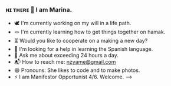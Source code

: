 ### ʜɪ ᴛʜᴇʀᴇ 👋 I am Marina. 

- 🕊 I'm currently working on my will in a life path.
- 🪢 I'm currently learning how to get things together on hamak. 
- ⏳ Would you like to cooperate on a making a new day?
- 🤔 I'm looking for a help in learning the Spanish language.
- 💬 Ask me about exceeding 24 hours a day.
- 📬 How to reach me: nzyame@gmail.com
- 😄 Pronouns: She likes to code and to make photos.
- ⚡ I am Manifestor Opportunist 4/6. Welcome.
-->

<!--
**nazinamari/nazinamari** is a ✨ _special_ ✨ repository because its `README.md` (this file) appears on your GitHub profile.
